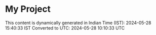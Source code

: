 # My Project

This content is dynamically generated in Indian Time (IST): 2024-05-28 15:40:33 IST
Converted to UTC: 2024-05-28 10:10:33 UTC
